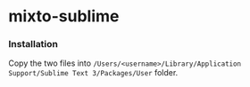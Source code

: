 # mixto-sublime

### Installation
Copy the two files into `/Users/<username>/Library/Application Support/Sublime Text 3/Packages/User` folder.

